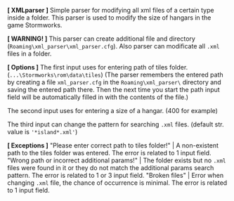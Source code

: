 __**[ XMLparser ]**__
Simple parser for modifying all xml files of a certain type inside a folder.
This parser is used to modify the size of hangars in the game Stormworks.

__**[ WARNING! ]**__
This parser can create additional file and directory (```Roaming\xml_parser\xml_parser.cfg```).
Also parser can modificate all ```.xml``` files in a folder.

__**[ Options ]**__
The first input uses for entering path of tiles folder. (```...\Stormworks\rom\data\tiles```)
(The parser remembers the entered path by creating a file ```xml_parser.cfg``` in the ```Roaming\xml_parser\``` directory
and saving the entered path there. Then the next time you start the path input field will be automatically filled in with the contents of the file.)

The second input uses for entering a size of a hangar. (400 for example)

The third input can change the pattern for searching ```.xml``` files. (default str. value is ``` '*island*.xml' ```)

__**[ Exceptions ]**__
"Please enter correct path to tiles folder!" | A non-existent path to the tiles folder was entered. The error is related to 1 input field.
"Wrong path or incorrect additional params!" | The folder exists but no ```.xml``` files were found in it or they do not match the additional params search pattern. The error is related to 1 or 3 input field.
"Broken files" | Error when changing ```.xml``` file, the chance of occurrence is minimal. The error is related to 1 input field.




